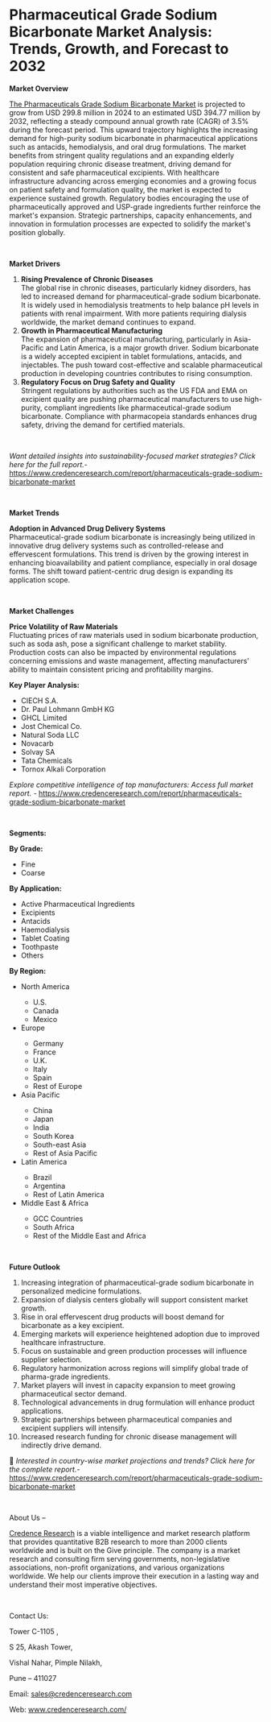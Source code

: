# Pharmaceutical Grade Sodium Bicarbonate Market Analysis: Trends, Growth, and Forecast to 2032


<p><strong>Market Overview</strong></p>
<p><a href="https://www.credenceresearch.com/report/pharmaceuticals-grade-sodium-bicarbonate-market">The Pharmaceuticals Grade Sodium Bicarbonate Market</a> is projected to grow from USD 299.8 million in 2024 to an estimated USD 394.77 million by 2032, reflecting a steady compound annual growth rate (CAGR) of 3.5% during the forecast period. This upward trajectory highlights the increasing demand for high-purity sodium bicarbonate in pharmaceutical applications such as antacids, hemodialysis, and oral drug formulations. The market benefits from stringent quality regulations and an expanding elderly population requiring chronic disease treatment, driving demand for consistent and safe pharmaceutical excipients. With healthcare infrastructure advancing across emerging economies and a growing focus on patient safety and formulation quality, the market is expected to experience sustained growth. Regulatory bodies encouraging the use of pharmaceutically approved and USP-grade ingredients further reinforce the market's expansion. Strategic partnerships, capacity enhancements, and innovation in formulation processes are expected to solidify the market's position globally.</p>
<p><strong>&nbsp;</strong></p>
<p><strong>Market Drivers</strong></p>
<ol>
<li><strong> Rising Prevalence of Chronic Diseases</strong><br data-start="1171" data-end="1174" /> The global rise in chronic diseases, particularly kidney disorders, has led to increased demand for pharmaceutical-grade sodium bicarbonate. It is widely used in hemodialysis treatments to help balance pH levels in patients with renal impairment. With more patients requiring dialysis worldwide, the market demand continues to expand.</li>
<li data-start="1510" data-end="1908"><strong data-start="1510" data-end="1555"> Growth in Pharmaceutical Manufacturing</strong><br data-start="1555" data-end="1558" /> The expansion of pharmaceutical manufacturing, particularly in Asia-Pacific and Latin America, is a major growth driver. Sodium bicarbonate is a widely accepted excipient in tablet formulations, antacids, and injectables. The push toward cost-effective and scalable pharmaceutical production in developing countries contributes to rising consumption.</li>
<li data-start="1910" data-end="2281"><strong data-start="1910" data-end="1960"> Regulatory Focus on Drug Safety and Quality</strong><br data-start="1960" data-end="1963" /> Stringent regulations by authorities such as the US FDA and EMA on excipient quality are pushing pharmaceutical manufacturers to use high-purity, compliant ingredients like pharmaceutical-grade sodium bicarbonate. Compliance with pharmacopeia standards enhances drug safety, driving the demand for certified materials.</li>
</ol>
<p><strong>&nbsp;</strong></p>
<p><em>Want detailed insights into sustainability-focused market strategies? Click here for the full report.- </em><a href="https://www.credenceresearch.com/report/pharmaceuticals-grade-sodium-bicarbonate-market">https://www.credenceresearch.com/report/pharmaceuticals-grade-sodium-bicarbonate-market</a></p>
<p>&nbsp;</p>
<p><strong>Market Trends</strong></p>
<p><strong>Adoption in Advanced Drug Delivery Systems</strong><br /> Pharmaceutical-grade sodium bicarbonate is increasingly being utilized in innovative drug delivery systems such as controlled-release and effervescent formulations. This trend is driven by the growing interest in enhancing bioavailability and patient compliance, especially in oral dosage forms. The shift toward patient-centric drug design is expanding its application scope.</p>
<p><strong>&nbsp;</strong></p>
<p><strong>Market Challenges</strong></p>
<p><strong>Price Volatility of Raw Materials</strong><br /> Fluctuating prices of raw materials used in sodium bicarbonate production, such as soda ash, pose a significant challenge to market stability. Production costs can also be impacted by environmental regulations concerning emissions and waste management, affecting manufacturers' ability to maintain consistent pricing and profitability margins.</p>
<p><strong>Key Player Analysis:</strong></p>
<ul>
<li>CIECH S.A.</li>
<li>Dr. Paul Lohmann GmbH KG</li>
<li>GHCL Limited</li>
<li>Jost Chemical Co.</li>
<li>Natural Soda LLC</li>
<li>Novacarb</li>
<li>Solvay SA</li>
<li>Tata Chemicals</li>
<li>Tornox Alkali Corporation</li>
</ul>
<p><em>Explore competitive intelligence of top manufacturers: Access full market report. - </em><a href="https://www.credenceresearch.com/report/pharmaceuticals-grade-sodium-bicarbonate-market">https://www.credenceresearch.com/report/pharmaceuticals-grade-sodium-bicarbonate-market</a></p>
<p>&nbsp;</p>
<p><strong>Segments:</strong></p>
<p><strong>By Grade:</strong></p>
<ul>
<li>Fine</li>
<li>Coarse</li>
</ul>
<p><strong>By Application:</strong></p>
<ul>
<li>Active Pharmaceutical Ingredients</li>
<li>Excipients</li>
<li>Antacids</li>
<li>Haemodialysis</li>
<li>Tablet Coating</li>
<li>Toothpaste</li>
<li>Others</li>
</ul>
<p><strong>By Region:</strong></p>
<ul>
<li>North America</li>
<ul>
<li>U.S.</li>
<li>Canada</li>
<li>Mexico</li>
</ul>
<li>Europe</li>
<ul>
<li>Germany</li>
<li>France</li>
<li>U.K.</li>
<li>Italy</li>
<li>Spain</li>
<li>Rest of Europe</li>
</ul>
<li>Asia Pacific</li>
<ul>
<li>China</li>
<li>Japan</li>
<li>India</li>
<li>South Korea</li>
<li>South-east Asia</li>
<li>Rest of Asia Pacific</li>
</ul>
<li>Latin America</li>
<ul>
<li>Brazil</li>
<li>Argentina</li>
<li>Rest of Latin America</li>
</ul>
<li>Middle East &amp; Africa</li>
<ul>
<li>GCC Countries</li>
<li>South Africa</li>
<li>Rest of the Middle East and Africa</li>
</ul>
</ul>
<p>&nbsp;</p>
<p><strong>Future Outlook </strong></p>
<ol>
<li>Increasing integration of pharmaceutical-grade sodium bicarbonate in personalized medicine formulations.</li>
<li>Expansion of dialysis centers globally will support consistent market growth.</li>
<li>Rise in oral effervescent drug products will boost demand for bicarbonate as a key excipient.</li>
<li>Emerging markets will experience heightened adoption due to improved healthcare infrastructure.</li>
<li>Focus on sustainable and green production processes will influence supplier selection.</li>
<li>Regulatory harmonization across regions will simplify global trade of pharma-grade ingredients.</li>
<li>Market players will invest in capacity expansion to meet growing pharmaceutical sector demand.</li>
<li>Technological advancements in drug formulation will enhance product applications.</li>
<li>Strategic partnerships between pharmaceutical companies and excipient suppliers will intensify.</li>
<li>Increased research funding for chronic disease management will indirectly drive demand.</li>
</ol>
<p>📌 <em>Interested in country-wise market projections and trends? Click here for the complete report.- </em><a href="https://www.credenceresearch.com/report/pharmaceuticals-grade-sodium-bicarbonate-market">https://www.credenceresearch.com/report/pharmaceuticals-grade-sodium-bicarbonate-market</a></p>
<p>&nbsp;</p>
<p>About Us &ndash;</p>
<p><a href="https://www.credenceresearch.com/">Credence Research</a> is a viable intelligence and market research platform that provides quantitative B2B research to more than 2000 clients worldwide and is built on the Give principle. The company is a market research and consulting firm serving governments, non-legislative associations, non-profit organizations, and various organizations worldwide. We help our clients improve their execution in a lasting way and understand their most imperative objectives.</p>
<p>&nbsp;</p>
<p>Contact Us:</p>
<p>Tower C-1105 ,</p>
<p>S 25, Akash Tower,</p>
<p>Vishal Nahar, Pimple Nilakh,</p>
<p>Pune &ndash; 411027</p>
<p>Email: <a href="mailto:sales@credenceresearch.com">sales@credenceresearch.com</a></p>
<p>Web: <a href="http://www.credenceresearch.com/">www.credenceresearch.com/</a></p>

